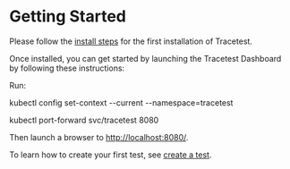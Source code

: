 # Getting Started

Please follow the [install steps](/docs/installing.md) for the first installation of Tracetest.

Once installed, you can get started by launching the Tracetest Dashboard by following these instructions:

Run:

kubectl config set-context --current --namespace=tracetest

kubectl port-forward svc/tracetest 8080

Then launch a browser to [http://localhost:8080/](http://localhost:8080/).

To learn how to create your first test, see [create a test](/docs/create-test.md).
